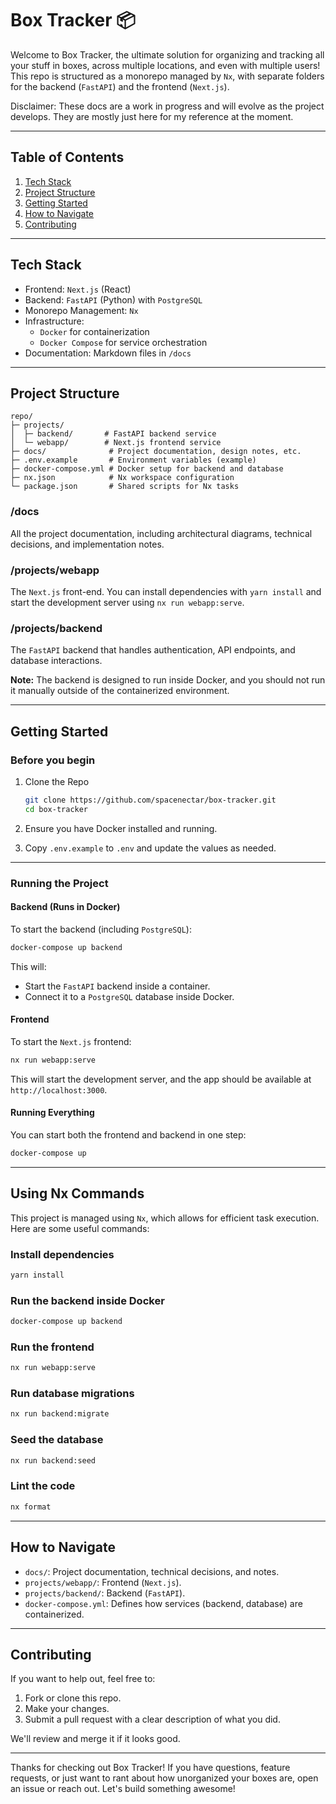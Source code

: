 # Box Tracker 📦

Welcome to Box Tracker, the ultimate solution for organizing and tracking all your stuff in boxes, across multiple locations, and even with multiple users! This repo is structured as a monorepo managed by `Nx`, with separate folders for the backend (`FastAPI`) and the frontend (`Next.js`).

Disclaimer: These docs are a work in progress and will evolve as the project develops. They are mostly just here for my reference at the moment.

---

## Table of Contents

1. [Tech Stack](#tech-stack)
2. [Project Structure](#project-structure)
3. [Getting Started](#getting-started)
4. [How to Navigate](#how-to-navigate)
5. [Contributing](#contributing)

---

## Tech Stack

- Frontend: `Next.js` (React)
- Backend: `FastAPI` (Python) with `PostgreSQL`
- Monorepo Management: `Nx`
- Infrastructure:
  - `Docker` for containerization
  - `Docker Compose` for service orchestration
- Documentation: Markdown files in `/docs`

---

## Project Structure

```plaintext
repo/
├─ projects/
│  ├─ backend/       # FastAPI backend service
│  └─ webapp/        # Next.js frontend service
├─ docs/              # Project documentation, design notes, etc.
├─ .env.example       # Environment variables (example)
├─ docker-compose.yml # Docker setup for backend and database
├─ nx.json            # Nx workspace configuration
└─ package.json       # Shared scripts for Nx tasks
```

### /docs

All the project documentation, including architectural diagrams, technical decisions, and implementation notes.

### /projects/webapp

The `Next.js` front-end. You can install dependencies with `yarn install` and start the development server using `nx run webapp:serve`.

### /projects/backend

The `FastAPI` backend that handles authentication, API endpoints, and database interactions.

**Note:** The backend is designed to run inside Docker, and you should not run it manually outside of the containerized environment.

---

## Getting Started

### Before you begin

1. Clone the Repo

   ```bash
   git clone https://github.com/spacenectar/box-tracker.git
   cd box-tracker
   ```

2. Ensure you have Docker installed and running.
3. Copy `.env.example` to `.env` and update the values as needed.

---

### Running the Project

#### Backend (Runs in Docker)

To start the backend (including `PostgreSQL`):

```bash
docker-compose up backend
```

This will:

- Start the `FastAPI` backend inside a container.
- Connect it to a `PostgreSQL` database inside Docker.

#### Frontend

To start the `Next.js` frontend:

```bash
nx run webapp:serve
```

This will start the development server, and the app should be available at `http://localhost:3000`.

#### Running Everything

You can start both the frontend and backend in one step:

```bash
docker-compose up
```

---

## Using Nx Commands

This project is managed using `Nx`, which allows for efficient task execution.
Here are some useful commands:

### Install dependencies

```bash
yarn install
```

### Run the backend inside Docker

```bash
docker-compose up backend
```

### Run the frontend

```bash
nx run webapp:serve
```

### Run database migrations

```bash
nx run backend:migrate
```

### Seed the database

```bash
nx run backend:seed
```

### Lint the code

```bash
nx format
```

---

## How to Navigate

- `docs/`: Project documentation, technical decisions, and notes.
- `projects/webapp/`: Frontend (`Next.js`).
- `projects/backend/`: Backend (`FastAPI`).
- `docker-compose.yml`: Defines how services (backend, database) are containerized.

---

## Contributing

If you want to help out, feel free to:

1. Fork or clone this repo.
2. Make your changes.
3. Submit a pull request with a clear description of what you did.

We'll review and merge it if it looks good.

---

Thanks for checking out Box Tracker! If you have questions, feature requests, or just want to rant about how unorganized your boxes are, open an issue or reach out. Let's build something awesome!

